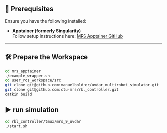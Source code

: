   ## 🚀 Prerequisites

  Ensure you have the following installed:

  - **Apptainer (formerly Singularity)**  
    Follow setup instructions here: [MRS Apptainer GitHub](https://github.com/ctu-mrs/mrs_apptainer)

  ---

  ## 🛠 Prepare the Workspace


  ```bash
  cd mrs_apptainer 
  ./example_wrapper.sh
  cd user_ros_workspace/src
  git clone git@github.com:manuelboldrer/uvdar_multirobot_simulator.git
  git clone git@github.com:ctu-mrs/rbl_controller.git
  catkin build 
  ```
 ## ▶️ run simulation 

```bash  
cd rbl_controller/tmux/mrs_9_uvdar
./start.sh
```
